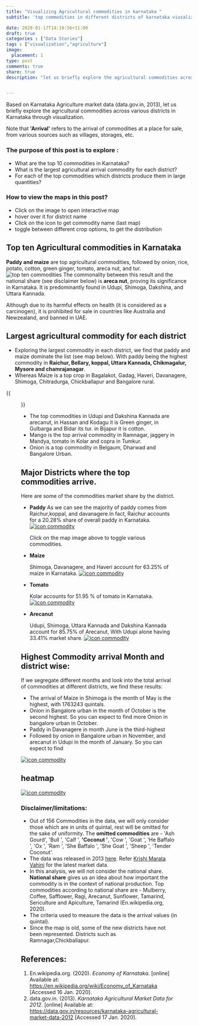 ```yaml
---
title: "Visualizing Agricultural commodities in karnataka "
subtitle: 'top commodities in different districts of karnataka viusalized :ear_of_rice:'

date: 2020-01-17T14:19:56+11:00
draft: true
categories : ["Data Stories"]
tags : ["visualization","agriculture"]
image: 
  placement: 1
type: post
comments: true
share: true
description: "let us briefly explore the agricultural commodities across various districts in Karnataka through visualization.What are the top 10 commodities in Karnataka?  What is the largest agricultural arrival commodity for each district?  For each of the top commodities which districts produce them in large quantities?"


---
```



Based on Karnataka Agriculture market data (data.gov.in, 2013), let us briefly explore the agricultural commodities across various districts in Karnataka through visualization. 

Note that **'Arrival'** refers to the arrival of commodities at a place for sale, from various sources such as villages, storages, etc.

### The purpose of this post is to explore :

- What are the top 10 commodities in Karnataka?
- What is the largest agricultural arrival commodity for each district?
- For each of the top commodities which districts produce them in large quantities?

### How to view the maps in this post?

- Click on the image to open interactive map
- hover over it for district name
- Click on the icon to get commodity name (last map)
- toggle between different crop options, to get the distribution

## Top ten Agricultural commodities in Karnataka

**Paddy and maize** are top agricultural commodities, followed by onion, rice, potato, cotton, green ginger, tomato, areca nut, and tur. 
![top ten commodities](/folium_visualization/img/step6_topten.png)
 The commonality between this result and the national share (see disclaimer below) is **areca nut**, proving its significance in Karnataka. It is predominantly found in Udupi, Shimoga, Dakshina, and Uttara Kannada.

Although due to its harmful effects on health (it is considered as a carcinogen), it is prohibited for sale in countries like Australia and Newzealand, and banned in UAE.

## Largest agricultural commodity for each district
- Exploring the largest commodity in each district, we find that paddy and maize dominate the list (see map below). With paddy being the highest commodity in **Raichur, Bellary, koppal, Uttara Kannada, Chikmagalur, Mysore and chamrajanagar**.
- Whereas Maize is a top crop in Bagalakot, Gadag, Haveri, Davanagere, Shimoga, Chitradurga, Chickballapur and Bangalore rural.

{{<figure  src="/img/folium_visualization/step14_icon_commodity.png" link="/files/folium_visualization/step14_icon_commodity.html" caption="Icon district commodity" lightbox="true" >}}

- The top commodities in Udupi and Dakshina Kannada are arecanut, in Hassan and Kodagu it is Green ginger, in Gulbarga and Bidar its tur. in Bijapur it is cotton.
- Mango is the top arrival commodity in Ramnagar, jaggery in Mandya, tomato in Kolar and copra in Tumkur. 
- Onion is a top commodity in Belgaum, Dharwad and Bangalore Urban.



## Major Districts where the top commodities arrive.
Here are some of the commodities market share by the district.
- **Paddy**
	As we can see the majority of paddy comes from Raichur,koppal, and davanagere.In fact, Raichur accounts for a 20.28% share of overall paddy in Karnataka.
   [![icon commodity](/img/fla/paddy.png)](/folium_visualization/html/step11_toptenmap.html)

   Click on the map image above to toggle various commodities.

   

- **Maize**

  Shimoga, Davanagere, and Haveri account for 63.25% of maize in Karnataka.
  [![icon commodity](/img/maize.png)](/folium_visualization/html/step11_toptenmap.html)


- **Tomato**

  Kolar accounts for 51.95 % of tomato in Karnataka.
  [![icon commodity](/img/folium_visualization/tomato.png)](/files/folium_visualization/step11_toptenmap.html)


- **Arecanut**

  Udupi, Shimoga, Uttara Kannada and Dakshina Kannada account for 85.75% of Arecanut, With Udupi alone having 33.41% market share.
  [![icon commodity](/img/folium_visualization/img/arecanut.png)](/folium_visualization/html/arecanut.html)

## Highest Commodity arrival Month and district wise:

If we segregate different months and look into the total arrival of commodities at different districts, we find these results:

- The arrival of Maize in Shimoga is the month of May is the highest, with 1763243 quintals.
- Onion in Bangalore urban in the month of October is the second highest. So you can expect to find more Onion in bangalore urban in October.
- Paddy in Davanagere in month June is the third-highest
- Followed by onion in Bangalore urban in November, and arecanut in Udupi in the month of January.
So you can expect to find 

[![icon commodity](/folium_visualization/img/mon_district_highest.png)](/folium_visualization/html/mon_district_highest.html)


## heatmap
[![icon commodity](/folium_visualization/img/heatmap_cap.gif)](/folium_visualization/html/heatmapt_all.html)

### Disclaimer/limitations:

- Out of 156 Commodities in the data, we will only consider those which are in units of quintal, rest will be omitted for the sake of uniformity. The **omitted commodities** are - 'Ash Gourd', 'Bull ', 'Calf ', **'Coconut '**, 'Cow ', 'Goat ', 'He Baffalo ', 'Ox ', 'Ram ', 'She Baffalo ', 'She Goat ', 'Sheep ', 'Tender Coconut'.
- The data was released in 2013 [here](https://data.gov.in/resources/karnataka-agricultural-market-data-2012). Refer [Krishi Marata Vahini](https://www.krishimaratavahini.kar.nic.in/department.aspx) for the latest market data.
- In this analysis, we will not consider the national share. **National share** gives us an idea about how important the commodity is in the context of national production. Top commodities according to national share are - Mulberry, Coffee, Safflower, Ragi, Arecanut, Sunflower, Tamarind, Sericulture and Apiculture, Tamarind (En.wikipedia.org, 2020).
- The criteria used to measure the data is the arrival values (in quintal).
- Since the map is old, some of the new districts have not been represented. Districts such as Ramnagar,Chickballapur.

## References:

1. En.wikipedia.org. (2020). *Economy of Karnataka*. [online] Available at: https://en.wikipedia.org/wiki/Economy_of_Karnataka [Accessed 16 Jan. 2020].
2. data.gov.in. (2013). *Karnataka Agricultural Market Data for 2012*. [online] Available at: https://data.gov.in/resources/karnataka-agricultural-market-data-2012 [Accessed 17 Jan. 2020].